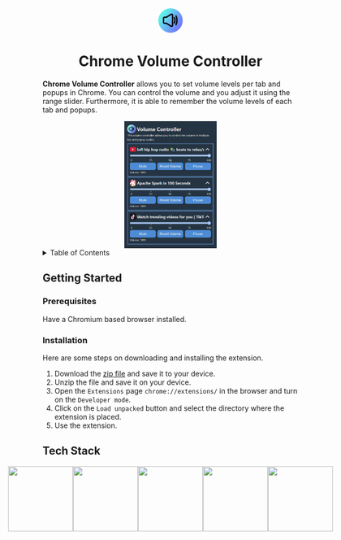 ﻿<!-- REPO LOGO, TITLE, AND DESCRIPTION -->

<div align="center">
    <img src="https://github.com/JM-2001/ChromeVolumeControl/blob/main/src/assets/icon-48.png?raw=true" align="center">
    <h1>Chrome Volume Controller</h1>
</div>

**Chrome Volume Controller** allows you to set volume levels per tab and popups in Chrome. You can control the volume and you adjust it using the range slider. Furthermore, it is able to remember the volume levels of each tab and popups.

<div align="center">
  <img src="https://github.com/JM-2001/ChromeVolumeControl/blob/main/showcase.gif?raw=true" align="center" height="250px">
</div>

<!-- TABLE OF CONTENTS -->
<details>
  <summary>Table of Contents</summary>
  <ol>
    <li>
      <a href="#about-project">About Project</a>
      <ul>
        <li><a href="#tech-stack">Tech Stack</a></li>
      </ul>
    </li>
    <li>
      <a href="#getting-started">Getting Started</a>
      <ul>
        <li><a href="#prerequisites">Prerequisites</a></li>
        <li><a href="#installation">Installation</a></li>
      </ul>
    </li>
  </ol>
</details>

## Getting Started

### Prerequisites

Have a Chromium based browser installed.

### Installation

Here are some steps on downloading and installing the extension.

1. Download the [zip file](https://github.com/JM-2001/ChromeVolumeControl/raw/refs/heads/main/chromevolumecontroller.zip) and save it to your device.
2. Unzip the file and save it on your device.
3. Open the `Extensions` page `chrome://extensions/` in the browser and turn on the `Developer mode`.
4. Click on the `Load unpacked` button and select the directory where the extension is placed.
5. Use the extension.

## Tech Stack

<div align="center" style="display: flex; align-items: center; justify-content: center;">
    <img src="https://cdn.jsdelivr.net/gh/devicons/devicon@latest/icons/html5/html5-original-wordmark.svg" width="128px" height="128px"/>
    <img src="https://cdn.jsdelivr.net/gh/devicons/devicon@latest/icons/css3/css3-original-wordmark.svg" width="128px" height="128px"/>
    <img src="https://cdn.jsdelivr.net/gh/devicons/devicon@latest/icons/javascript/javascript-original.svg" width="128px" height="128px" />
    <img src="https://cdn.jsdelivr.net/gh/devicons/devicon@latest/icons/svelte/svelte-original.svg" width="128px" height="128px" />
    <img src="https://cdn.jsdelivr.net/gh/devicons/devicon@latest/icons/vitejs/vitejs-original.svg" width="128px" height="128px" />
</div>

